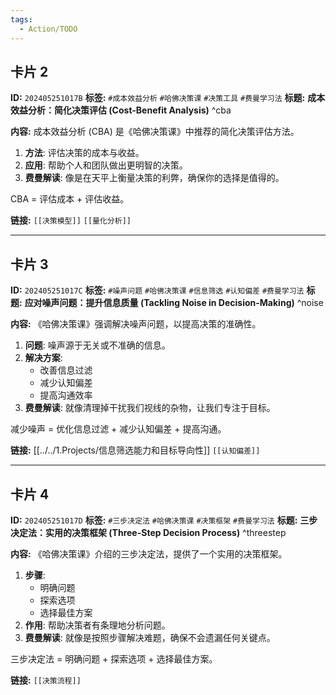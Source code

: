 ```yaml
---
tags:
  - Action/TODO
---
```



## 卡片 2

**ID:** `202405251017B`
**标签:** `#成本效益分析` `#哈佛决策课` `#决策工具` `#费曼学习法`
**标题:** **成本效益分析：简化决策评估 (Cost-Benefit Analysis)** ^cba

**内容:**
成本效益分析 (CBA) 是《哈佛决策课》中推荐的简化决策评估方法。

1. **方法**: 评估决策的成本与收益。
2. **应用**: 帮助个人和团队做出更明智的决策。
3. **费曼解读**: 像是在天平上衡量决策的利弊，确保你的选择是值得的。

CBA = 评估成本 + 评估收益。

**链接:** `[[决策模型]]` `[[量化分析]]`

---

## 卡片 3

**ID:** `202405251017C`
**标签:** `#噪声问题` `#哈佛决策课` `#信息筛选` `#认知偏差` `#费曼学习法`
**标题:** **应对噪声问题：提升信息质量 (Tackling Noise in Decision-Making)** ^noise

**内容:**
《哈佛决策课》强调解决噪声问题，以提高决策的准确性。

1. **问题**: 噪声源于无关或不准确的信息。
2. **解决方案**:
    * 改善信息过滤
    * 减少认知偏差
    * 提高沟通效率
3. **费曼解读**: 就像清理掉干扰我们视线的杂物，让我们专注于目标。

减少噪声 = 优化信息过滤 + 减少认知偏差 + 提高沟通。

**链接:** [[../../1.Projects/信息筛选能力和目标导向性]] `[[认知偏差]]`

---

## 卡片 4

**ID:** `202405251017D`
**标签:** `#三步决定法` `#哈佛决策课` `#决策框架` `#费曼学习法`
**标题:** **三步决定法：实用的决策框架 (Three-Step Decision Process)** ^threestep

**内容:**
《哈佛决策课》介绍的三步决定法，提供了一个实用的决策框架。

1. **步骤**:
    * 明确问题
    * 探索选项
    * 选择最佳方案
2. **作用**: 帮助决策者有条理地分析问题。
3. **费曼解读**: 就像是按照步骤解决难题，确保不会遗漏任何关键点。

三步决定法 = 明确问题 + 探索选项 + 选择最佳方案。

**链接:** `[[决策流程]]`
